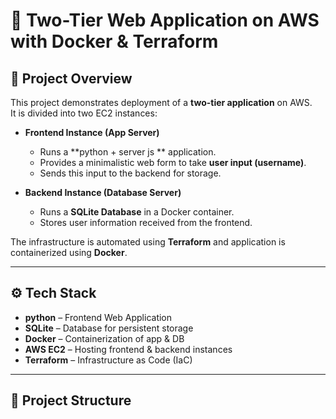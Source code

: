 # 🚀 Two-Tier  Web Application on AWS with Docker & Terraform

## 📌 Project Overview
This project demonstrates deployment of a **two-tier application** on AWS.  
It is divided into two EC2 instances:  

- **Frontend Instance (App Server)**  
  - Runs a **python  + server js ** application.  
  - Provides a minimalistic web form to take **user input (username)**.  
  - Sends this input to the backend for storage.  

- **Backend Instance (Database Server)**  
  - Runs a **SQLite Database** in a Docker container.  
  - Stores user information received from the frontend.  

The infrastructure is automated using **Terraform** and application is containerized using **Docker**.  

---

## ⚙️ Tech Stack
- **python** – Frontend Web Application  
- **SQLite** – Database for persistent storage  
- **Docker** – Containerization of app & DB  
- **AWS EC2** – Hosting frontend & backend instances  
- **Terraform** – Infrastructure as Code (IaC)  

---

## 📂 Project Structure
